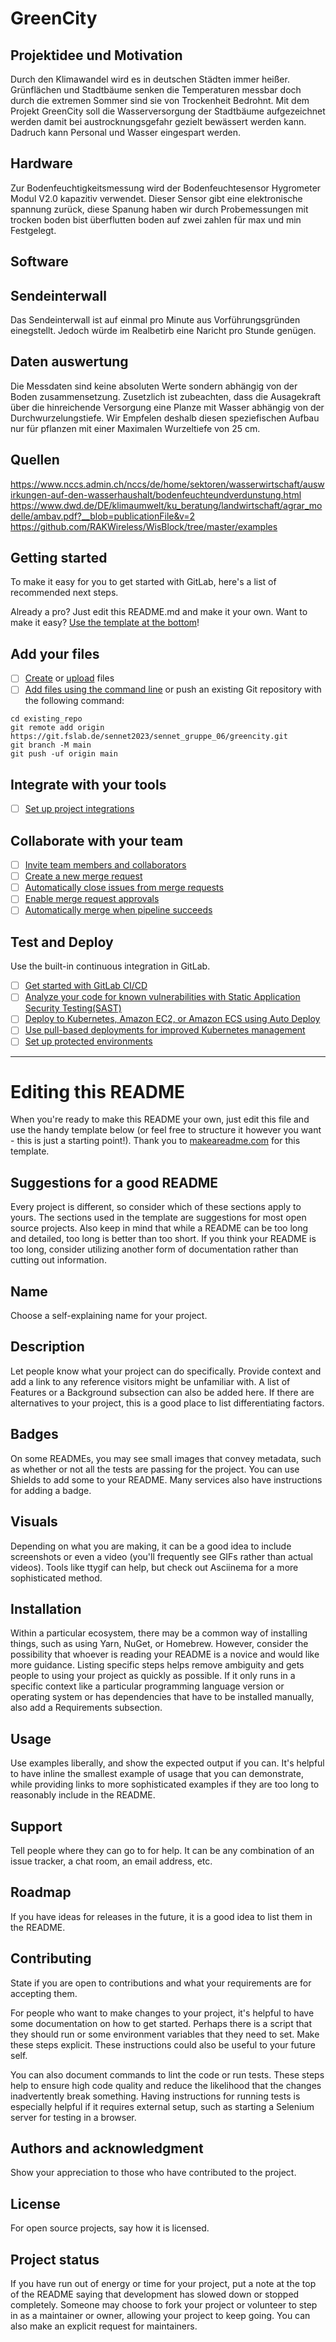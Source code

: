 # GreenCity


## Projektidee und Motivation
Durch den Klimawandel wird es in deutschen Städten immer heißer. Grünflächen und Stadtbäume senken die Temperaturen messbar doch durch die extremen Sommer sind sie von Trockenheit Bedrohnt. Mit dem Projekt GreenCity soll die Wasserversorgung der Stadtbäume aufgezeichnet werden damit bei austrocknungsgefahr gezielt  bewässert werden kann. Dadruch kann Personal und Wasser eingespart werden.

## Hardware 
Zur Bodenfeuchtigkeitsmessung wird der Bodenfeuchtesensor Hygrometer Modul V2.0 kapazitiv verwendet. Dieser Sensor gibt eine elektronische spannung zurück, diese Spanung haben wir durch Probemessungen mit trocken boden bist überflutten boden auf zwei zahlen für max und min Festgelegt.

## Software 

## Sendeinterwall 
Das Sendeinterwall ist auf einmal pro Minute aus Vorführungsgründen einegstellt. Jedoch würde im Realbetirb eine Naricht pro Stunde genügen.

## Daten auswertung 
Die Messdaten sind keine absoluten Werte sondern abhängig von der Boden zusammensetzung. Zusetzlich ist zubeachten, dass die Ausagekraft über die hinreichende Versorgung eine Planze mit Wasser abhängig 
von der Durchwurzelungstiefe. Wir Empfelen deshalb diesen speziefischen Aufbau nur für pflanzen mit einer Maximalen Wurzeltiefe von 25 cm.

## Quellen
https://www.nccs.admin.ch/nccs/de/home/sektoren/wasserwirtschaft/auswirkungen-auf-den-wasserhaushalt/bodenfeuchteundverdunstung.html
https://www.dwd.de/DE/klimaumwelt/ku_beratung/landwirtschaft/agrar_modelle/ambav.pdf?__blob=publicationFile&v=2
https://github.com/RAKWireless/WisBlock/tree/master/examples




## Getting started

To make it easy for you to get started with GitLab, here's a list of recommended next steps.

Already a pro? Just edit this README.md and make it your own. Want to make it easy? [Use the template at the bottom](#editing-this-readme)!

## Add your files

- [ ] [Create](https://docs.gitlab.com/ee/user/project/repository/web_editor.html#create-a-file) or [upload](https://docs.gitlab.com/ee/user/project/repository/web_editor.html#upload-a-file) files
- [ ] [Add files using the command line](https://docs.gitlab.com/ee/gitlab-basics/add-file.html#add-a-file-using-the-command-line) or push an existing Git repository with the following command:

```
cd existing_repo
git remote add origin https://git.fslab.de/sennet2023/sennet_gruppe_06/greencity.git
git branch -M main
git push -uf origin main
```

## Integrate with your tools

- [ ] [Set up project integrations](https://git.fslab.de/sennet2023/sennet_gruppe_06/greencity/-/settings/integrations)

## Collaborate with your team

- [ ] [Invite team members and collaborators](https://docs.gitlab.com/ee/user/project/members/)
- [ ] [Create a new merge request](https://docs.gitlab.com/ee/user/project/merge_requests/creating_merge_requests.html)
- [ ] [Automatically close issues from merge requests](https://docs.gitlab.com/ee/user/project/issues/managing_issues.html#closing-issues-automatically)
- [ ] [Enable merge request approvals](https://docs.gitlab.com/ee/user/project/merge_requests/approvals/)
- [ ] [Automatically merge when pipeline succeeds](https://docs.gitlab.com/ee/user/project/merge_requests/merge_when_pipeline_succeeds.html)

## Test and Deploy

Use the built-in continuous integration in GitLab.

- [ ] [Get started with GitLab CI/CD](https://docs.gitlab.com/ee/ci/quick_start/index.html)
- [ ] [Analyze your code for known vulnerabilities with Static Application Security Testing(SAST)](https://docs.gitlab.com/ee/user/application_security/sast/)
- [ ] [Deploy to Kubernetes, Amazon EC2, or Amazon ECS using Auto Deploy](https://docs.gitlab.com/ee/topics/autodevops/requirements.html)
- [ ] [Use pull-based deployments for improved Kubernetes management](https://docs.gitlab.com/ee/user/clusters/agent/)
- [ ] [Set up protected environments](https://docs.gitlab.com/ee/ci/environments/protected_environments.html)

***

# Editing this README

When you're ready to make this README your own, just edit this file and use the handy template below (or feel free to structure it however you want - this is just a starting point!). Thank you to [makeareadme.com](https://www.makeareadme.com/) for this template.

## Suggestions for a good README
Every project is different, so consider which of these sections apply to yours. The sections used in the template are suggestions for most open source projects. Also keep in mind that while a README can be too long and detailed, too long is better than too short. If you think your README is too long, consider utilizing another form of documentation rather than cutting out information.

## Name
Choose a self-explaining name for your project.

## Description
Let people know what your project can do specifically. Provide context and add a link to any reference visitors might be unfamiliar with. A list of Features or a Background subsection can also be added here. If there are alternatives to your project, this is a good place to list differentiating factors.

## Badges
On some READMEs, you may see small images that convey metadata, such as whether or not all the tests are passing for the project. You can use Shields to add some to your README. Many services also have instructions for adding a badge.

## Visuals
Depending on what you are making, it can be a good idea to include screenshots or even a video (you'll frequently see GIFs rather than actual videos). Tools like ttygif can help, but check out Asciinema for a more sophisticated method.

## Installation
Within a particular ecosystem, there may be a common way of installing things, such as using Yarn, NuGet, or Homebrew. However, consider the possibility that whoever is reading your README is a novice and would like more guidance. Listing specific steps helps remove ambiguity and gets people to using your project as quickly as possible. If it only runs in a specific context like a particular programming language version or operating system or has dependencies that have to be installed manually, also add a Requirements subsection.

## Usage
Use examples liberally, and show the expected output if you can. It's helpful to have inline the smallest example of usage that you can demonstrate, while providing links to more sophisticated examples if they are too long to reasonably include in the README.

## Support
Tell people where they can go to for help. It can be any combination of an issue tracker, a chat room, an email address, etc.

## Roadmap
If you have ideas for releases in the future, it is a good idea to list them in the README.

## Contributing
State if you are open to contributions and what your requirements are for accepting them.

For people who want to make changes to your project, it's helpful to have some documentation on how to get started. Perhaps there is a script that they should run or some environment variables that they need to set. Make these steps explicit. These instructions could also be useful to your future self.

You can also document commands to lint the code or run tests. These steps help to ensure high code quality and reduce the likelihood that the changes inadvertently break something. Having instructions for running tests is especially helpful if it requires external setup, such as starting a Selenium server for testing in a browser.

## Authors and acknowledgment
Show your appreciation to those who have contributed to the project.

## License
For open source projects, say how it is licensed.

## Project status
If you have run out of energy or time for your project, put a note at the top of the README saying that development has slowed down or stopped completely. Someone may choose to fork your project or volunteer to step in as a maintainer or owner, allowing your project to keep going. You can also make an explicit request for maintainers.

